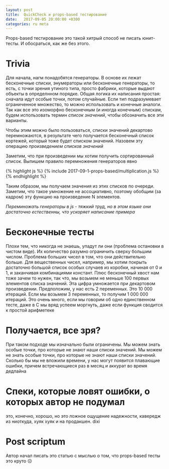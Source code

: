 ```yaml
---
layout: post
title:  QuickCheck и props-based тестирование
date:   2017-09-05 20:00:00 +0300
categories: ru meta
---
```


Props-based тестирование это такой хитрый способ не писать юнит-тесты.
И обосраться, как же без этого.

# Trivia

Для начала, нагм понадобятся генераторы. В основе их лежат бесконечные списки,
энумераторы или бесконечные генераторы, то есть, с точки зрения утиного типа,
просто фабрики, которые выдают объекты в определнном порядке. Общая логика их
написания простая: сначала идут особые точки, потом случайные. Если тип
подразумевает ограниченное множество, то можно использовать и конечные аналоги.
Так как все это изоморфно бесконечным (и иногда конечным) спискам,
будем использовать термин *список значений*, чтобы обозначить все эти варианты.

Чтобы этим можно было пользоваться, списки значений декартово перемножаются,
в результате чего получается бесконечный список кортежей, который тоже будет
списком значений. Назовем эту операцию *произведением списков значений*

Заметим, что при произведении мы хотим получить сортированный список. Выпишем
правило перемножения генераторов явно

{% highlight js %}
{% include 2017-09-1-props-based/multiplication.js %}
{% endhighlight %}

Таким образом, мы получаем значения из этих списков по очереди. Заметим, что
такое умножение не ассоциативно, поэтому обобщим (за кадром) эту функцию
на произведение N элементов.

*Переминожать генераторы в js - тяжкий труд, но в этом языке они достаточно
естественны, что ускоряет написание примера*

# Бесконечные тесты

Плохи тем, что никогда не знаешь, упадут ли они (проблема остановки в
чистом виде). Их количество разумно ограничить сверху большим числом.
Проблема больших чисел в том, что они действительно больше. Для вещественных
чисел, например, мы хотим покрыть достаточно большой список особых случаев из
коробки, начиная от 0 и 1, и заканчивая комбинациями констант. Плюс бесконечный
хвост нам тоже зачем то нужен, так что, мы возьмем не меньше 100
первых элементов списка значений. Эта цифра умножается при декартовом
произведении. Предположим, у нас есть 2 переменных. Это 10 000 итераций.
Если мы возьмем 3 переменных, то получим 1 000 000 итераций. Это очень много,
если мы говорим об одно единственном тесте, даже в C мы вряд успеем моргнуть,
даже если функция сводится к простой арифметеке

# Получается, все зря?

При таком подходе мы изначально были ограничены. Мы можем знать особые точки,
про которые не знают наши списки значений. Мы можем не знать особые точки,
про которые не знают наши списки значений. Сколько бы мы не вложили времени,
у нас могут появится плавающие ошибки, причем встречающиеся раз в месяц и
аккурат во время дедлайна

# Спеки, которые ловят ошибки, о которых автор не подумал

это, конечно, хорошо, но это ложное ощущение надежности, кавередж из ниоткуда,
хуяк хуяк и на продакшен. dixi

# Post scriptum

Автор начал писать это статью с мыслью о том, что props-based тесты это круто ☹
